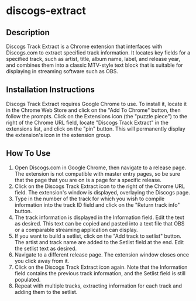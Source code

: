 # discogs-extract
## Description
Discogs Track Extract is a Chrome extension that interfaces with Discogs.com to extract specified track information. It locates key fields for a specified track, such as artist, title, album name, label, and release year, and combines them into a classic MTV-style text block that is suitable for displaying in streaming software such as OBS.

## Installation Instructions
Discogs Track Extract requires Google Chrome to use. To install it, locate it in the Chrome Web Store and click on the "Add To Chrome" button, then follow the prompts. Click on the Extensions icon (the "puzzle piece") to the right of the Chrome URL field, locate "Discogs Track Extract" in the extensions list, and click on the "pin" button. This will permanently display the extension's icon in the extension group.

## How To Use
1. Open Discogs.com in Google Chrome, then navigate to a release page. The extension is not compatible with master entry pages, so be sure that the page that you are on is a page for a specific release.
2. Click on the Discogs Track Extract icon to the right of the Chrome URL field. The extension's window is displayed, overlaying the Discogs page.
3. Type in the number of the track for which you wish to compile information into the track ID field and click on the "Return track info" button.
4. The track information is displayed in the Information field. Edit the text as desired. This text can be copied and pasted into a text file that OBS or a comparable streaming application can display.
5. If you want to build a setlist, click on the "Add track to setlist" button. The artist and track name are added to the Setlist field at the end. Edit the setlist text as desired.
6. Navigate to a different release page. The extension window closes once you click away from it.
7. Click on the Discogs Track Extract icon again. Note that the Information field contains the previous track information, and the Setlist field is still populated.
8. Repeat with multiple tracks, extracting information for each track and adding them to the setlist.
